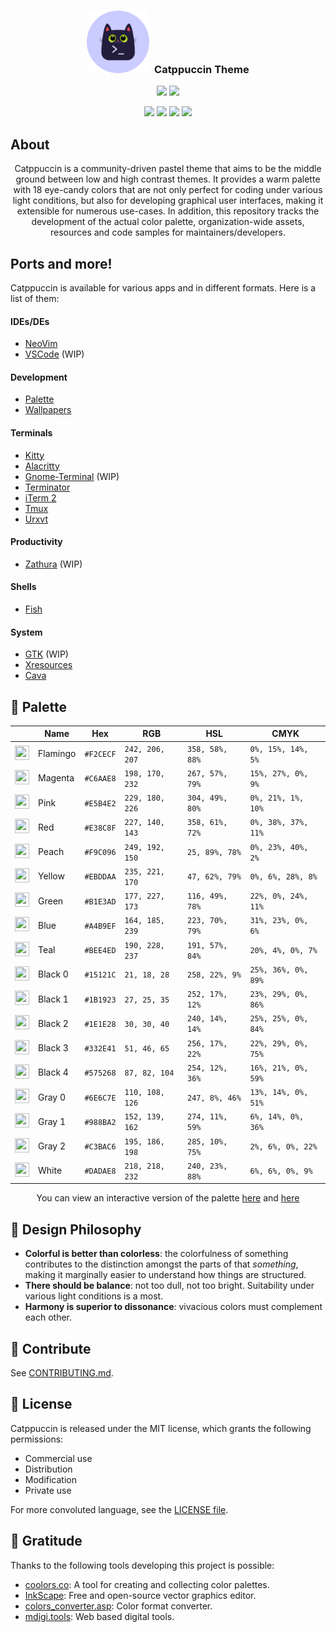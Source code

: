 <!-- <p style="font-size:181%;" align="center"> -->
<!-- 	<img src="https://raw.githubusercontent.com/Pocco81/Sandbox/dev/themes/catppuccin/export_black_cat_circle.png" width="90" alt="alt attribute goes here!" title="This is a Title"/> -->
<!-- 	<br><strong>Catppuccin Theme</strong> -->
<!-- </p> -->


<!-- <p style="font-size:181%;" align="center"> -->
<!-- 	<img src="https://raw.githubusercontent.com/Pocco81/Sandbox/dev/themes/catppuccin/export_black_cat_circle.png" width="90" alt="alt attribute goes here!" title="This is a Title"/> -->
<!-- </p> -->


<h3 align="center">
	<img src="https://raw.githubusercontent.com/Pocco81/Sandbox/dev/themes/catppuccin/export_black_cat_circle.png" width="100" alt="Logo"/>
	&nbsp;Catppuccin Theme
</h3>

<!-- <h3 style="text-align:center"> -->
<!-- 	<img src="https://raw.githubusercontent.com/Pocco81/Sandbox/dev/themes/catppuccin/export_black_cat_circle.png" width="90" alt="Logo"/> -->
<!-- 	<br>Catppuccin Theme -->
<!-- </h3> -->


<p align="center">
  <img src="https://raw.githubusercontent.com/catppuccin/catppuccin/dev/assets/palette/morning.png" width="175" />
  <img src="https://raw.githubusercontent.com/catppuccin/catppuccin/dev/assets/palette/night.png" width="175" />
</p>

<p align="center">
    <a href="https://github.com/catppuccin/catppuccin/stargazers"><img src="https://img.shields.io/github/stars/catppuccin/catppuccin?colorA=1e1e28&colorB=a4b9ef&style=for-the-badge&logo=starship style=for-the-badge"></a>
    <a href="https://github.com/catppuccin/catppuccin/releases/latest"><img src="https://img.shields.io/github/release/catppuccin/catppuccin.svg?&style=for-the-badge&label=Release&logo=github&logoColor=eceff4&colorA=1e1e28&colorB=f2cecf"/></a>
    <a href="https://github.com/catppuccin/catppuccin/issues"><img src="https://img.shields.io/github/issues/catppuccin/catppuccin?colorA=1e1e28&colorB=bee4ed&style=for-the-badge"></a>
    <a href="https://discord.gg/r6Mdz5dpFc"><img src="https://img.shields.io/discord/907385605422448742?colorA=1e1e28&colorB=c6aae8&label=Discord&logo=discord&logoColor=white&style=for-the-badge"></a>
</p>

## About

<p align="center">
	Catppuccin is a community-driven pastel theme that aims to be the middle ground between low and high contrast themes. It provides a warm palette with 18 eye-candy colors that are not only perfect for coding under various light conditions, but also for developing graphical user interfaces, making it extensible for numerous use-cases. In addition, this repository tracks the development of the actual color palette, organization-wide assets, resources and code samples for maintainers/developers.
</p>

## Ports and more!

Catppuccin is available for various apps and in different formats. Here is a list of them:

#### IDEs/DEs

+ [NeoVim](https://github.com/catppuccin/nvim)
+ [VSCode](https://github.com/catppuccin/vscode) (WIP)

#### Development

+ [Palette](https://github.com/catppuccin/palette)
+ [Wallpapers](https://github.com/catppuccin/wallpapers)

#### Terminals

+ [Kitty](https://github.com/catppuccin/kitty)
+ [Alacritty](https://github.com/catppuccin/alacritty)
+ [Gnome-Terminal](https://github.com/catppuccin/gnome-terminal) (WIP)
+ [Terminator](https://github.com/catppuccin/terminator)
+ [iTerm 2](https://github.com/catppuccin/iterm)
+ [Tmux](https://github.com/catppuccin/tmux)
+ [Urxvt](https://github.com/catppuccin/urxvt)

#### Productivity

+ [Zathura](https://github.com/catppuccin/zathura) (WIP)

#### Shells

+ [Fish](https://github.com/catppuccin/fish)

#### System

+ [GTK](https://github.com/catppuccin/xresources) (WIP)
+ [Xresources](https://github.com/catppuccin/xresources)
+ [Cava](https://github.com/catppuccin/cava)


## 🎨 Palette

|                                                                                                                                     | Name     | Hex       | RGB             | HSL             | CMYK                |
| ----------------------------------------------------------------------------------------------------------------------------------- | -------- | --------- | --------------- | --------------- | ------------------- |
| <img src="https://raw.githubusercontent.com/catppuccin/catppuccin/dev/assets/palette/circles/flamingo.png" height="23" width="23"/> | Flamingo | `#F2CECF` | `242, 206, 207` | `358, 58%, 88%` | `0%, 15%, 14%, 5%`  |
| <img src="https://raw.githubusercontent.com/catppuccin/catppuccin/dev/assets/palette/circles/magenta.png" height="23" width="23"/>  | Magenta  | `#C6AAE8` | `198, 170, 232` | `267, 57%, 79%` | `15%, 27%, 0%, 9%`  |
| <img src="https://raw.githubusercontent.com/catppuccin/catppuccin/dev/assets/palette/circles/pink.png" height="23" width="23"/>     | Pink     | `#E5B4E2` | `229, 180, 226` | `304, 49%, 80%` | `0%, 21%, 1%, 10%`  |
| <img src="https://raw.githubusercontent.com/catppuccin/catppuccin/dev/assets/palette/circles/red.png" height="23" width="23"/>      | Red      | `#E38C8F` | `227, 140, 143` | `358, 61%, 72%` | `0%, 38%, 37%, 11%` |
| <img src="https://raw.githubusercontent.com/catppuccin/catppuccin/dev/assets/palette/circles/peach.png" height="23" width="23"/>    | Peach    | `#F9C096` | `249, 192, 150` | `25, 89%, 78%`  | `0%, 23%, 40%, 2%`  |
| <img src="https://raw.githubusercontent.com/catppuccin/catppuccin/dev/assets/palette/circles/yellow.png" height="23" width="23"/>   | Yellow   | `#EBDDAA` | `235, 221, 170` | `47, 62%, 79%`  | `0%, 6%, 28%, 8%`   |
| <img src="https://raw.githubusercontent.com/catppuccin/catppuccin/dev/assets/palette/circles/green.png" height="23" width="23"/>    | Green    | `#B1E3AD` | `177, 227, 173` | `116, 49%, 78%` | `22%, 0%, 24%, 11%` |
| <img src="https://raw.githubusercontent.com/catppuccin/catppuccin/dev/assets/palette/circles/blue.png" height="23" width="23"/>     | Blue     | `#A4B9EF` | `164, 185, 239` | `223, 70%, 79%` | `31%, 23%, 0%, 6%`  |
| <img src="https://raw.githubusercontent.com/catppuccin/catppuccin/dev/assets/palette/circles/teal.png" height="23" width="23"/>     | Teal     | `#BEE4ED` | `190, 228, 237` | `191, 57%, 84%` | `20%, 4%, 0%, 7%`   |
| <img src="https://raw.githubusercontent.com/catppuccin/catppuccin/dev/assets/palette/circles/black0.png" height="23" width="23"/>     | Black 0  | `#15121C` | `21, 18, 28`    | `258, 22%, 9%`  | `25%, 36%, 0%, 89%` |
| <img src="https://raw.githubusercontent.com/catppuccin/catppuccin/dev/assets/palette/circles/black1.png" height="23" width="23"/>     | Black 1  | `#1B1923` | `27, 25, 35`    | `252, 17%, 12%` | `23%, 29%, 0%, 86%` |
| <img src="https://raw.githubusercontent.com/catppuccin/catppuccin/dev/assets/palette/circles/black2.png" height="23" width="23"/>     | Black 2  | `#1E1E28` | `30, 30, 40`    | `240, 14%, 14%` | `25%, 25%, 0%, 84%` |
| <img src="https://raw.githubusercontent.com/catppuccin/catppuccin/dev/assets/palette/circles/black3.png" height="23" width="23"/>     | Black 3  | `#332E41` | `51, 46, 65`    | `256, 17%, 22%` | `22%, 29%, 0%, 75%` |
| <img src="https://raw.githubusercontent.com/catppuccin/catppuccin/dev/assets/palette/circles/black4.png" height="23" width="23"/>     | Black 4  | `#575268` | `87, 82, 104`   | `254, 12%, 36%` | `16%, 21%, 0%, 59%` |
| <img src="https://raw.githubusercontent.com/catppuccin/catppuccin/dev/assets/palette/circles/gray0.png" height="23" width="23"/>     | Gray 0   | `#6E6C7E` | `110, 108, 126` | `247, 8%, 46%`  | `13%, 14%, 0%, 51%` |
| <img src="https://raw.githubusercontent.com/catppuccin/catppuccin/dev/assets/palette/circles/gray1.png" height="23" width="23"/>    | Gray 1   | `#988BA2` | `152, 139, 162` | `274, 11%, 59%` | `6%, 14%, 0%, 36%`  |
| <img src="https://raw.githubusercontent.com/catppuccin/catppuccin/dev/assets/palette/circles/gray2.png" height="23" width="23"/>    | Gray 2   | `#C3BAC6` | `195, 186, 198` | `285, 10%, 75%` | `2%, 6%, 0%, 22%`   |
| <img src="https://raw.githubusercontent.com/catppuccin/catppuccin/dev/assets/palette/circles/white.png" height="23" width="23"/>    | White    | `#DADAE8` | `218, 218, 232` | `240, 23%, 88%` | `6%, 6%, 0%, 9%`    |

<p align="center">
	You can view an interactive version of the palette <a href="https://coolors.co/f2cecf-bee4ed-e5b4e2-a4b9ef-ebddaa-b1e3ad-c6aae8-f9c096-e38c8f">here</a> and <a href="https://coolors.co/15121c-1b1923-1e1e28-332e41-575268-6e6c7e-988ba2-c3bac6-dadae8">here</a>
</p>

## 🧠 Design Philosophy

-   **Colorful is better than colorless**: the colorfulness of something contributes to the distinction amongst the parts of that _something_, making it marginally easier to understand how things are structured.
-   **There should be balance**: not too dull, not too bright. Suitability under various light conditions is a most.
-   **Harmony is superior to dissonance**: vivacious colors must complement each other.

## 👐 Contribute

See [CONTRIBUTING.md](https://github.com/catppuccin/catppuccin/blob/dev/CONTRIBUTING.md).

## 📜 License

Catppuccin is released under the MIT license, which grants the following permissions:

-   Commercial use
-   Distribution
-   Modification
-   Private use

For more convoluted language, see the [LICENSE file](https://github.com/catppuccin/catppuccin/blob/main/LICENSE.md).

## 💝 Gratitude

Thanks to the following tools developing this project is possible:

-   [coolors.co](https://coolors.co/): A tool for creating and collecting color palettes.
-   [InkScape](https://inkscape.org/): Free and open-source vector graphics editor.
-   [colors_converter.asp](https://www.w3schools.com/colors/colors_converter.asp): Color format converter.
-   [mdigi.tools](https://mdigi.tools/): Web based digital tools.
